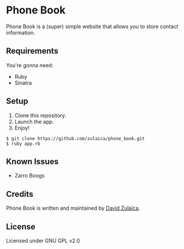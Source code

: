 # Phone Book

Phone Book is a (super) simple website that allows you to store contact information.

## Requirements

You're gonna need:
- Ruby
- Sinatra

## Setup

1. Clone this repository.
1. Launch the app.
1. Enjoy!

```
$ git clone https://github.com/zulaica/phone_book.git
$ ruby app.rb
```

## Known Issues

- Zarro Boogs

## Credits

Phone Book is written and maintained by [David Zulaica](http://zulaica.info).

## License
Licensed under GNU GPL v2.0
